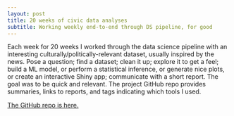 ```yaml
---
layout: post
title: 20 weeks of civic data analyses
subtitle: Working weekly end-to-end through DS pipeline, for good
---
```


Each week for 20 weeks I worked through the data science pipeline with
an interesting culturally/politically-relevant dataset, usually
inspired by the news.  Pose a question; find a dataset; clean it up;
explore it to get a feel; build a ML model, or perform a statistical
inference, or generate nice plots, or create an interactive Shiny app;
communicate with a short report.  The goal was to be quick and
relevant.  The project GitHub repo provides summaries, links to
reports, and tags indicating which tools I used.

[The GitHub repo is here.](https://github.com/lukewolcott/InTheResistance)
